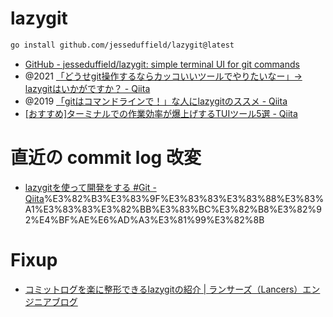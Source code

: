 # lazygit

```sh
go install github.com/jesseduffield/lazygit@latest
```

- [GitHub - jesseduffield/lazygit: simple terminal UI for git commands](https://github.com/jesseduffield/lazygit)
- @2021 [「どうせgit操作するならカッコいいツールでやりたいなー」→ lazygitはいかがですか？ - Qiita](https://qiita.com/snyt45/items/32b1006490ae4da86766)
- @2019 [「gitはコマンドラインで！」な人にlazygitのススメ - Qiita](https://qiita.com/u_d/items/5db25a7c357ea6c708b1)
- [[おすすめ]ターミナルでの作業効率が爆上げするTUIツール5選 - Qiita](https://qiita.com/gorilla0513/items/2bb416e371c43d6d88fc)

# 直近の commit log 改変

- [lazygitを使って開発をする #Git - Qiita](https://qiita.com/TAKUYA_1228/items/18786014436cbaea1103#)%E3%82%B3%E3%83%9F%E3%83%83%E3%83%88%E3%83%A1%E3%83%83%E3%82%BB%E3%83%BC%E3%82%B8%E3%82%92%E4%BF%AE%E6%AD%A3%E3%81%99%E3%82%8B

# Fixup

- [コミットログを楽に整形できるlazygitの紹介 | ランサーズ（Lancers）エンジニアブログ](https://engineer.blog.lancers.jp/tools/recommend-lazygit/)
